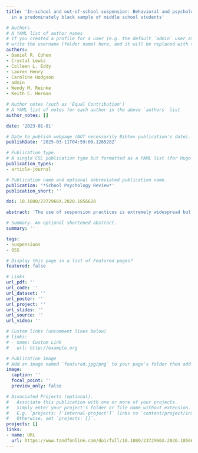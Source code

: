 ```yaml
---
title: 'In-school and out-of-school suspension: Behavioral and psychological outcomes
  in a predominately black sample of middle school students'

# Authors
# A YAML list of author names
# If you created a profile for a user (e.g. the default `admin` user at `content/authors/admin/`), 
# write the username (folder name) here, and it will be replaced with their full name and linked to their profile.
authors:
- Daniel R. Cohen
- Crystal Lewis
- Colleen L. Eddy
- Lauren Henry
- Caroline Hodgson
- admin
- Wendy M. Reinke
- Keith C. Herman

# Author notes (such as 'Equal Contribution')
# A YAML list of notes for each author in the above `authors` list
author_notes: []

date: '2023-01-01'

# Date to publish webpage (NOT necessarily Bibtex publication's date).
publishDate: '2025-03-11T04:59:00.126528Z'

# Publication type.
# A single CSL publication type but formatted as a YAML list (for Hugo requirements).
publication_types:
- article-journal

# Publication name and optional abbreviated publication name.
publication: '*School Psychology Review*'
publication_short: ''

doi: 10.1080/2372966X.2020.1856628

abstract: 'The use of suspension practices is extremely widespread but few studies have examined the behavioral and psychological outcomes associated with their application. Using a predominantly Black sample of 788 middle school students from the Midwestern United States, the current study evaluates the relations between in-school suspensions (ISS) and out-of-school suspensions (OSS) received during the course of the school year and student self-efficacy, engagement, prosocial behavior, emotion regulation, concentration, internalizing problems, and disruptive behavior based on student and teacher ratings collected at the end of the school year. Regression models were used to evaluate associations between the total number of ISS and OSS exposures on end of school year outcome measures controlling for beginning of school year measures and demographic characteristics. Results indicated that ISS and OSS are both associated with less prosocial behavior, lower levels of emotion regulation, and a greater extent of disruptive behavior and concentration problems at the end of the school year, even after controlling for these behaviors at the start of the school year. Implications of the potential impacts and distribution of suspension practices are discussed.'

# Summary. An optional shortened abstract.
summary: ''

tags: 
- suspensions
- OSS

# Display this page in a list of Featured pages?
featured: false

# Links
url_pdf: ''
url_code: ''
url_dataset: ''
url_poster: ''
url_project: ''
url_slides: ''
url_source: ''
url_video: ''

# Custom links (uncomment lines below)
# links:
# - name: Custom Link
#   url: http://example.org

# Publication image
# Add an image named `featured.jpg/png` to your page's folder then add a caption below.
image:
  caption: ''
  focal_point: ''
  preview_only: false

# Associated Projects (optional).
#   Associate this publication with one or more of your projects.
#   Simply enter your project's folder or file name without extension.
#   E.g. `projects: ['internal-project']` links to `content/project/internal-project/index.md`.
#   Otherwise, set `projects: []`.
projects: []
links:
- name: URL
  url: https://www.tandfonline.com/doi/full/10.1080/2372966X.2020.1856628
---
```



